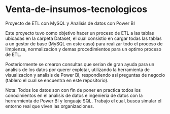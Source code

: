 # Venta-de-insumos-tecnologicos
Proyecto de ETL con MySQL y Analisis de datos con Power BI

Este proyecto tuvo como objetivo hacer un proceso de ETL a las tablas ubicadas en la carpeta Dataset, el cual 
consistio en cargar todas las tablas a un gestor de base (MySQL en este caso) para realizar todo el proceso de 
limpienza, normalizacion y demas procedimientos para un optimo proceso de ETL.

Posteriormente se crearon consultas que serian de gran ayuda para un analisis de los datos por querer explotar, utilizando la herramienta
de visualizacion y analisis de Power BI, respondiendo asi preguntas de negocio (tablero el cual se encuentra en este repositorio).

Nota: Todos los datos son con fin de poner en practica todos los conocimientos en el analisis de datos e ingenieria de datos con la herrarmienta de Power BI y lenguaje SQL. Trabajo el cual, busca simular el entorno real que viven las organizaciones. 
